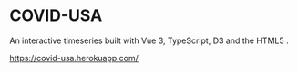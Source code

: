 # COVID-USA

An interactive timeseries built with Vue 3, TypeScript, D3 and the HTML5 <canvas>.

https://covid-usa.herokuapp.com/